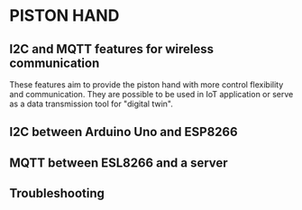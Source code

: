 # PISTON HAND 
## I2C and MQTT features for wireless communication 


These features aim to provide the piston hand with more control flexibility and 
communication. They are possible to be used in IoT application or serve as a data 
transmission tool for "digital twin". 


## I2C between Arduino Uno and ESP8266


## MQTT between ESL8266 and a server



## Troubleshooting





